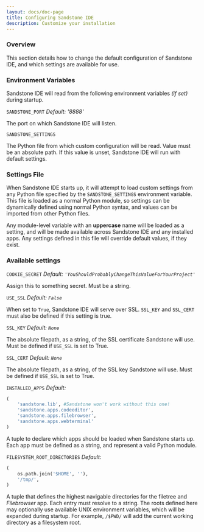 ```yaml
---
layout: docs/doc-page
title: Configuring Sandstone IDE
description: Customize your installation
---
```


### Overview
This section details how to change the default configuration of Sandstone IDE, and which settings are available for use.

### Environment Variables
Sandstone IDE will read from the following environment variables _(if set)_ during startup.

`SANDSTONE_PORT`
_Default: '8888'_

The port on which Sandstone IDE will listen.

`SANDSTONE_SETTINGS`

The Python file from which custom configuration will be read. Value must be an absolute path. If this value is unset, Sandstone IDE will run with default settings.

### Settings File
When Sandstone IDE starts up, it will attempt to load custom settings from any Python file specified by the `SANDSTONE_SETTINGS` environment variable. This file is loaded as a normal Python module, so settings can be dynamically defined using normal Python syntax, and values can be imported from other Python files.

Any module-level variable with an **uppercase** name will be loaded as a setting, and will be made available across Sandstone IDE and any installed apps. Any settings defined in this file will override default values, if they exist.

### Available settings

`COOKIE_SECRET`
_Default: `'YouShouldProbablyChangeThisValueForYourProject'`_

Assign this to something secret. Must be a string.

`USE_SSL`
_Default: `False`_

When set to `True`, Sandstone IDE will serve over SSL. `SSL_KEY` and `SSL_CERT` must also be defined if this setting is true.

`SSL_KEY`
_Default: `None`_

The absolute filepath, as a string, of the SSL certificate Sandstone will use. Must be defined if `USE_SSL` is set to True.

`SSL_CERT`
_Default: `None`_

The absolute filepath, as a string, of the SSL key Sandstone will use. Must be defined if `USE_SSL` is set to True.

`INSTALLED_APPS`
_Default:_

```python
(
    'sandstone.lib', #Sandstone won't work without this one!
    'sandstone.apps.codeeditor',
    'sandstone.apps.filebrowser',
    'sandstone.apps.webterminal'
)
```

A tuple to declare which apps should be loaded when Sandstone starts up. Each app must be defined as a string, and represent a valid Python module.

`FILESYSTEM_ROOT_DIRECTORIES`
_Default:_

```python
(
    os.path.join('$HOME', ''),
    '/tmp/',
)
```

A tuple that defines the highest navigable directories for the filetree and _Filebrowser_ app. Each entry must resolve to a string. The roots defined here may optionally use available UNIX environment variables, which will be expanded during startup. For example, `/$PWD/` will add the current working directory as a filesystem root.
